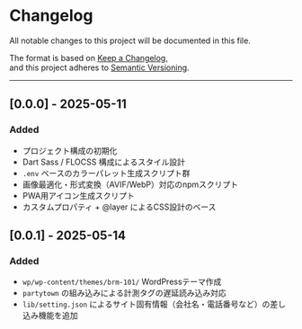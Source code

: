 # Changelog

All notable changes to this project will be documented in this file.

The format is based on [Keep a Changelog](https://keepachangelog.com/en/1.0.0/),  
and this project adheres to [Semantic Versioning](https://semver.org/spec/v2.0.0.html).

---

## [0.0.0] - 2025-05-11

### Added

- プロジェクト構成の初期化
- Dart Sass / FLOCSS 構成によるスタイル設計
- `.env` ベースのカラーパレット生成スクリプト群
- 画像最適化・形式変換（AVIF/WebP）対応のnpmスクリプト
- PWA用アイコン生成スクリプト
- カスタムプロパティ + @layer によるCSS設計のベース

## [0.0.1] - 2025-05-14

### Added

- `wp/wp-content/themes/brm-101/` WordPressテーマ作成
- `partytown` の組み込みによる計測タグの遅延読み込み対応
- `lib/setting.json` によるサイト固有情報（会社名・電話番号など）の差し込み機能を追加

